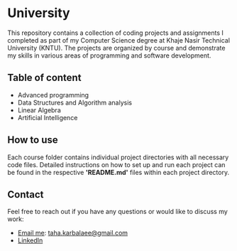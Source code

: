# University
This repository contains a collection of coding projects and assignments I completed as part of my Computer Science degree at Khaje Nasir Technical University (KNTU). The projects are organized by course and demonstrate my skills in various areas of programming and software development.
## Table of content
- Advanced programming
- Data Structures and Algorithm analysis
- Linear Algebra
- Artificial Intelligence
## How to use
Each course folder contains individual project directories with all necessary code files. Detailed instructions on how to set up and run each project can be found in the respective <b>'README.md'</b> files within each project directory.
## Contact
Feel free to reach out if you have any questions or would like to discuss my work:
- [Email me](mailto:taha.karbalaee@gmail.com): taha.karbalaee@gmail.com
- [LinkedIn](https://www.linkedin.com/in/taha-esmaeili-a456522a3/)
